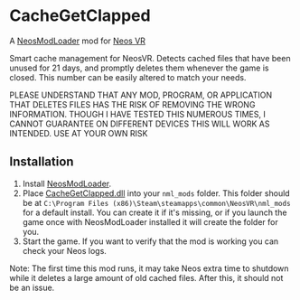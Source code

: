 # CacheGetClapped

A [NeosModLoader](https://github.com/zkxs/NeosModLoader) mod for [Neos VR](https://neos.com/) 

Smart cache management for NeosVR. Detects cached files that have been unused for 21 days, and promptly deletes them whenever the game is closed. This number can be easily altered to match your needs.

PLEASE UNDERSTAND THAT ANY MOD, PROGRAM, OR APPLICATION THAT DELETES FILES HAS THE RISK OF REMOVING THE WRONG INFORMATION. THOUGH I HAVE TESTED THIS NUMEROUS TIMES, I CANNOT GUARANTEE ON DIFFERENT DEVICES THIS WILL WORK AS INTENDED. USE AT YOUR OWN RISK

## Installation
1. Install [NeosModLoader](https://github.com/zkxs/NeosModLoader).
2. Place [CacheGetClapped.dll](https://github.com/dfgHiatus/CacheGetClapped/releases/latest/download/CacheGetClapped.dll) into your `nml_mods` folder. This folder should be at `C:\Program Files (x86)\Steam\steamapps\common\NeosVR\nml_mods` for a default install. You can create it if it's missing, or if you launch the game once with NeosModLoader installed it will create the folder for you.
3. Start the game. If you want to verify that the mod is working you can check your Neos logs.

Note: The first time this mod runs, it may take Neos extra time to shutdown while it deletes a large amount of old cached files. After this, it should not be an issue. 